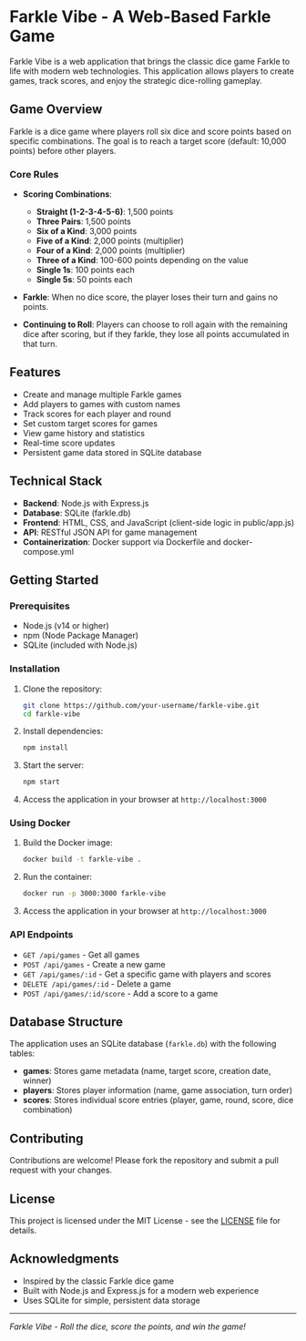 # Farkle Vibe - A Web-Based Farkle Game

Farkle Vibe is a web application that brings the classic dice game Farkle to life with modern web technologies. This application allows players to create games, track scores, and enjoy the strategic dice-rolling gameplay.

## Game Overview

Farkle is a dice game where players roll six dice and score points based on specific combinations. The goal is to reach a target score (default: 10,000 points) before other players.

### Core Rules

- **Scoring Combinations**:
  - **Straight (1-2-3-4-5-6)**: 1,500 points
  - **Three Pairs**: 1,500 points
  - **Six of a Kind**: 3,000 points
  - **Five of a Kind**: 2,000 points (multiplier)
  - **Four of a Kind**: 2,000 points (multiplier)
  - **Three of a Kind**: 100-600 points depending on the value
  - **Single 1s**: 100 points each
  - **Single 5s**: 50 points each

- **Farkle**: When no dice score, the player loses their turn and gains no points.

- **Continuing to Roll**: Players can choose to roll again with the remaining dice after scoring, but if they farkle, they lose all points accumulated in that turn.

## Features

- Create and manage multiple Farkle games
- Add players to games with custom names
- Track scores for each player and round
- Set custom target scores for games
- View game history and statistics
- Real-time score updates
- Persistent game data stored in SQLite database

## Technical Stack

- **Backend**: Node.js with Express.js
- **Database**: SQLite (farkle.db)
- **Frontend**: HTML, CSS, and JavaScript (client-side logic in public/app.js)
- **API**: RESTful JSON API for game management
- **Containerization**: Docker support via Dockerfile and docker-compose.yml

## Getting Started

### Prerequisites

- Node.js (v14 or higher)
- npm (Node Package Manager)
- SQLite (included with Node.js)

### Installation

1. Clone the repository:
   ```bash
   git clone https://github.com/your-username/farkle-vibe.git
   cd farkle-vibe
   ```

2. Install dependencies:
   ```bash
   npm install
   ```

3. Start the server:
   ```bash
   npm start
   ```

4. Access the application in your browser at `http://localhost:3000`

### Using Docker

1. Build the Docker image:
   ```bash
   docker build -t farkle-vibe .
   ```

2. Run the container:
   ```bash
   docker run -p 3000:3000 farkle-vibe
   ```

3. Access the application in your browser at `http://localhost:3000`

### API Endpoints

- `GET /api/games` - Get all games
- `POST /api/games` - Create a new game
- `GET /api/games/:id` - Get a specific game with players and scores
- `DELETE /api/games/:id` - Delete a game
- `POST /api/games/:id/score` - Add a score to a game

## Database Structure

The application uses an SQLite database (`farkle.db`) with the following tables:

- **games**: Stores game metadata (name, target score, creation date, winner)
- **players**: Stores player information (name, game association, turn order)
- **scores**: Stores individual score entries (player, game, round, score, dice combination)

## Contributing

Contributions are welcome! Please fork the repository and submit a pull request with your changes.

## License

This project is licensed under the MIT License - see the [LICENSE](LICENSE) file for details.

## Acknowledgments

- Inspired by the classic Farkle dice game
- Built with Node.js and Express.js for a modern web experience
- Uses SQLite for simple, persistent data storage

---

*Farkle Vibe - Roll the dice, score the points, and win the game!*